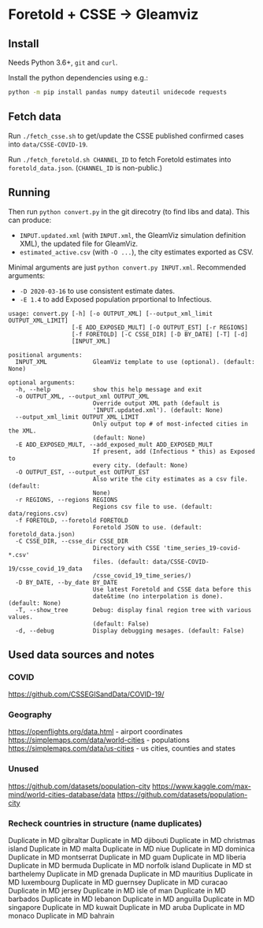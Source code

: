 # Foretold + CSSE -> Gleamviz

## Install

Needs Python 3.6+, `git` and `curl`.

Install the python dependencies using e.g.:

```sh
python -m pip install pandas numpy dateutil unidecode requests
```

## Fetch data

Run `./fetch_csse.sh` to get/update the CSSE published confirmed cases into `data/CSSE-COVID-19`.

Run `./fetch_foretold.sh CHANNEL_ID` to fetch Foretold estimates into `foretold_data.json`. (`CHANNEL_ID` is non-public.)

## Running

Then run `python convert.py` in the git direcotry (to find libs and data). This can produce:

* `INPUT.updated.xml` (with `INPUT.xml`, the GleamViz simulation definition XML), the updated file for GleamViz.
* `estimated_active.csv` (with `-O ...`), the city estimates exported as CSV.

Minimal arguments are just `python convert.py INPUT.xml`. Recommended arguments:

* `-D 2020-03-16` to use consistent estimate dates.
* `-E 1.4` to add Exposed population prportional to Infectious.

```text
usage: convert.py [-h] [-o OUTPUT_XML] [--output_xml_limit OUTPUT_XML_LIMIT]
                  [-E ADD_EXPOSED_MULT] [-O OUTPUT_EST] [-r REGIONS]
                  [-f FORETOLD] [-C CSSE_DIR] [-D BY_DATE] [-T] [-d]
                  [INPUT_XML]

positional arguments:
  INPUT_XML             GleamViz template to use (optional). (default: None)

optional arguments:
  -h, --help            show this help message and exit
  -o OUTPUT_XML, --output_xml OUTPUT_XML
                        Override output XML path (default is
                        'INPUT.updated.xml'). (default: None)
  --output_xml_limit OUTPUT_XML_LIMIT
                        Only output top # of most-infected cities in the XML.
                        (default: None)
  -E ADD_EXPOSED_MULT, --add_exposed_mult ADD_EXPOSED_MULT
                        If present, add (Infectious * this) as Exposed to
                        every city. (default: None)
  -O OUTPUT_EST, --output_est OUTPUT_EST
                        Also write the city estimates as a csv file. (default:
                        None)
  -r REGIONS, --regions REGIONS
                        Regions csv file to use. (default: data/regions.csv)
  -f FORETOLD, --foretold FORETOLD
                        Foretold JSON to use. (default: foretold_data.json)
  -C CSSE_DIR, --csse_dir CSSE_DIR
                        Directory with CSSE 'time_series_19-covid-*.csv'
                        files. (default: data/CSSE-COVID-19/csse_covid_19_data
                        /csse_covid_19_time_series/)
  -D BY_DATE, --by_date BY_DATE
                        Use latest Foretold and CSSE data before this
                        date&time (no interpolation is done). (default: None)
  -T, --show_tree       Debug: display final region tree with various values.
                        (default: False)
  -d, --debug           Display debugging mesages. (default: False)
```

## Used data sources and notes

### COVID

https://github.com/CSSEGISandData/COVID-19/

### Geography

https://openflights.org/data.html - airport coordinates
https://simplemaps.com/data/world-cities - populations
https://simplemaps.com/data/us-cities - us cities, counties and states


### Unused

https://github.com/datasets/population-city
https://www.kaggle.com/max-mind/world-cities-database/data
https://github.com/datasets/population-city


### Recheck countries in structure (name duplicates)

Duplicate in MD gibraltar
Duplicate in MD djibouti
Duplicate in MD christmas island
Duplicate in MD malta
Duplicate in MD niue
Duplicate in MD dominica
Duplicate in MD montserrat
Duplicate in MD guam
Duplicate in MD liberia
Duplicate in MD bermuda
Duplicate in MD norfolk island
Duplicate in MD st barthelemy
Duplicate in MD grenada
Duplicate in MD mauritius
Duplicate in MD luxembourg
Duplicate in MD guernsey
Duplicate in MD curacao
Duplicate in MD jersey
Duplicate in MD isle of man
Duplicate in MD barbados
Duplicate in MD lebanon
Duplicate in MD anguilla
Duplicate in MD singapore
Duplicate in MD kuwait
Duplicate in MD aruba
Duplicate in MD monaco
Duplicate in MD bahrain
